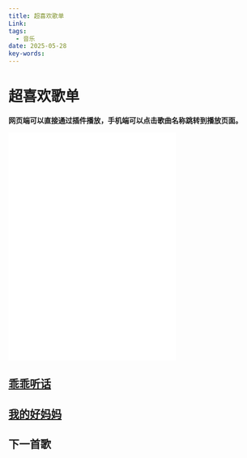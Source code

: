 ```yaml
---
title: 超喜欢歌单
Link: 
tags:
  - 音乐
date: 2025-05-28
key-words:
---
```

# 超喜欢歌单
**网页端可以直接通过插件播放，手机端可以点击歌曲名称跳转到播放页面。**
<iframe frameborder="no" border="0" marginwidth="0" marginheight="0" width=330 height=450 src="//music.163.com/outchain/player?type=0&id=13769136932&auto=1&height=430"></iframe>

## [乖乖听话](http://163cn.tv/FrSuqot)
## [我的好妈妈](http://163cn.tv/FrT6zja)
## 下一首歌